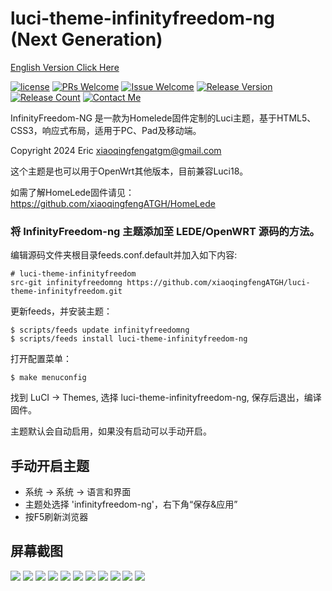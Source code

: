 # luci-theme-infinityfreedom-ng (Next Generation)
[ English Version Click Here ](/README.md)

[1]: https://img.shields.io/badge/license-Apache2-brightgreen.svg
[2]: /LICENSE
[3]: https://img.shields.io/badge/PRs-welcome-brightgreen.svg
[4]: https://github.com/xiaoqingfengATGH/luci-theme-infinityfreedom/pulls
[5]: https://img.shields.io/badge/Issues-welcome-brightgreen.svg
[6]: https://github.com/xiaoqingfengATGH/luci-theme-infinityfreedom/issues/new
[7]: https://img.shields.io/badge/release-NGv1.0beta-orange.svg?
[8]: https://github.com/xiaoqingfengATGH/luci-theme-infinityfreedom/releases
[9]: https://img.shields.io/github/downloads/xiaoqingfengATGH/luci-theme-infinityfreedom/total
[10]: https://img.shields.io/badge/Contact-telegram-blue
[11]: https://t.me/t_homelede
[![license][1]][2]
[![PRs Welcome][3]][4]
[![Issue Welcome][5]][6]
[![Release Version][7]][8]
[![Release Count][9]][8]
[![Contact Me][10]][11]

InfinityFreedom-NG 是一款为Homelede固件定制的Luci主题，基于HTML5、CSS3，响应式布局，适用于PC、Pad及移动端。

Copyright 2024 Eric <xiaoqingfengatgm@gmail.com>

这个主题是也可以用于OpenWrt其他版本，目前兼容Luci18。

如需了解HomeLede固件请见：
https://github.com/xiaoqingfengATGH/HomeLede

### 将 InfinityFreedom-ng 主题添加至 LEDE/OpenWRT 源码的方法。

编辑源码文件夹根目录feeds.conf.default并加入如下内容:

    # luci-theme-infinityfreedom
    src-git infinityfreedomng https://github.com/xiaoqingfengATGH/luci-theme-infinityfreedom.git

更新feeds，并安装主题：

    $ scripts/feeds update infinityfreedomng
    $ scripts/feeds install luci-theme-infinityfreedom-ng

打开配置菜单：

    $ make menuconfig

找到 LuCI -> Themes, 选择 luci-theme-infinityfreedom-ng, 保存后退出，编译固件。 

主题默认会自动启用，如果没有启动可以手动开启。

手动开启主题
----------------

  * 系统 -> 系统 -> 语言和界面
  * 主题处选择 'infinityfreedom-ng'，右下角“保存&应用”
  * 按F5刷新浏览器

屏幕截图
----------------
![](/screenshots/000.Login.png)
![](/screenshots/001.Overview.png)
![](/screenshots/002.Firewall.png)
![](/screenshots/003.KernelLog.png)
![](/screenshots/004.Route.png)
![](/screenshots/005.SysLog.png)
![](/screenshots/006_RealTimeMontor.png)
![](/screenshots/100.System.png)
![](/screenshots/101.SoftwarePkgs.png)
![](/screenshots/207.upnp.png)
![](/screenshots/304.Samba.png)
